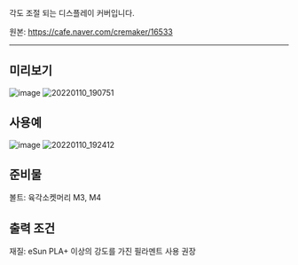 각도 조절 되는 디스플레이 커버입니다.

원본: https://cafe.naver.com/cremaker/16533

***

## 미리보기

![image](https://user-images.githubusercontent.com/14369006/236596891-e54b7210-de4e-4d71-892b-2a6838c9c760.png)
![20220110_190751](https://user-images.githubusercontent.com/14369006/236597725-c2be8c44-f8ac-4609-81a0-6a1cc3fed63b.jpg)


## 사용예

![image](https://user-images.githubusercontent.com/14369006/236597126-1e484bbb-c4ec-4e7b-99b3-7f2847fba69e.png)
![20220110_192412](https://user-images.githubusercontent.com/14369006/236597654-d79cae6d-b9b6-419e-a6c5-b0eb973c2112.jpg)


## 준비물

볼트: 육각소켓머리 M3, M4

## 출력 조건

재질: eSun PLA+ 이상의 강도를 가진 필라멘트 사용 권장
